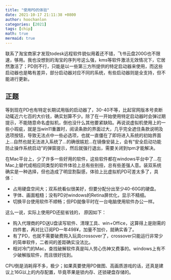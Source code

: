 ```yaml
---
title: "使用PD的体验"
date: 2021-10-17 21:11:38 +0800
author: hoochanlon
categories: [2021]
tags: [chip]
math: true
mermaid: true
---
```


联系了淘宝商家才发现todesk远程软件貌似用着还不错，飞书云盘200G也不限速，够用。我也没想到的淘宝的序列号这么强，kms等软件激活无效情况下，它居然激活了；PD则不行，只能是以一些第三方所提供的特定启动器来使用，而这些启动器也是略有差异，部分启动器对应不同的系统，有些启动器则是全支持，但不能进行更新。<!-- more -->


## 正题

等到现在PD也有特定长期试用版的启动器了，30-40不等，比起官网版本号卖断动辄近六七百的大价钱，确实划算不少。除了在一开始使用特定启动器时会弹过期提示，不能随意命名虚拟机，倒也没什么其他要紧缺陷。再说说虚拟机使用上的一些小瑕疵，就是当win11重置时，阅读条款的界面过大，几乎完全遮住条款说明及选项按钮，导致无法点中一些必选项，也就一直僵在了即将进入系统的初始界面上…自然也就无法进入系统了…的确很尴尬…在镜像安装上，会有“安全启动功能防止操作系统启动”的弹窗提示，然后就强行退出，需要关闭到tpm才能解决。

在Mac平台上，少了许多一些好用的软件，这些软件都在windows平台中了…在Mac上替代成相应同类型的软件体验上总有些别扭，总有些差强人意。装双系统确实是一种选择，但也造成了明显割裂感，体验上比虚拟机PD可差太多了，具体：

* 占用硬盘空间大；双系统看似很美好，但要分配分出至少40-60G的硬盘。
* 字体、画面粗糙；没有PD对windows的Retina屏优化，显示不精细。
* 切换平台使用软件不顺畅；但PD就像平时在一台电脑使用软件办公一样。

这么一说，实际上使用PD还挺省钱的， 原因如下：

* 购入代理商的PD送U盘读写软件、清理工具、win+Office，这算得上是刚需的四件套，再对比订阅PD一年498¥，加量不加价，就确实香了。
* 有了PD，也就不需要破费购入玩具crossover了，crossover只能运行非常少的简单软件，二者间的差距确实没法比。
* 相对冷门的Mac，查找破解软件真是叫人劳心伤神又费事的。windows上有不少破解版软件，而且很好找到。

CPU倒是消耗得不多，极少；如果真要使用PD做图、高画质游戏的话，还真是建议上16G以上的内存配置，毕竟苹果是锁内存、还锁硬盘存储的。
